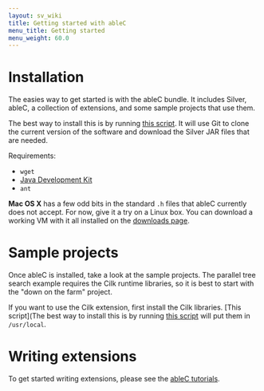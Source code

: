 ```yaml
---
layout: sv_wiki
title: Getting started with ableC
menu_title: Getting started
menu_weight: 60.0
---
```



# Installation

The easies way to get started is with the ableC bundle.  It includes
Silver, ableC, a collection of extensions, and some sample projects
that use them.

The best way to install this is by running [this
script](http://melt.cs.umn.edu/downloads/install-ableC-bundle.sh).
It will use Git to clone the current version of the software and
download the Silver JAR files that are needed.

Requirements:

* ``wget``
* [Java Development Kit](http://www.oracle.com/technetwork/java/javase/downloads/index.html)
* ``ant``

**Mac OS X** has a few odd bits in the standard ``.h`` files that
ableC currently does not accept.  For now, give it a try on a Linux
box.  You can download a working VM with it all installed on the
[downloads page](/downloads).

# Sample projects

Once ableC is installed, take a look at the sample projects.  The
parallel tree search example requires the Cilk runtime libraries, so
it is best to start with the "down on the farm" project.

If you want to use the Cilk extension, first install the Cilk
libraries.  [This script](The best way to install this is by running [this
script](http://melt.cs.umn.edu/downloads/install-cilk-libs.sh)
will put them in ``/usr/local``.  

# Writing extensions

To get started writing extensions, please see the [ableC tutorials](https://github.com/melt-umn/ableC/tree/develop/tutorials).
